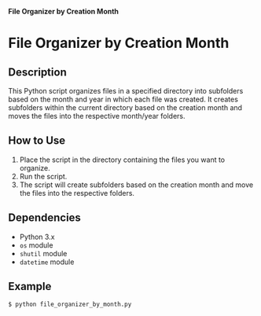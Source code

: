 
**File Organizer by Creation Month**

# File Organizer by Creation Month

## Description

This Python script organizes files in a specified directory into subfolders based on the month and year in which each file was created. It creates subfolders within the current directory based on the creation month and moves the files into the respective month/year folders.

## How to Use

1. Place the script in the directory containing the files you want to organize.
2. Run the script.
3. The script will create subfolders based on the creation month and move the files into the respective folders.

## Dependencies

- Python 3.x
- `os` module
- `shutil` module
- `datetime` module

## Example

```bash
$ python file_organizer_by_month.py
